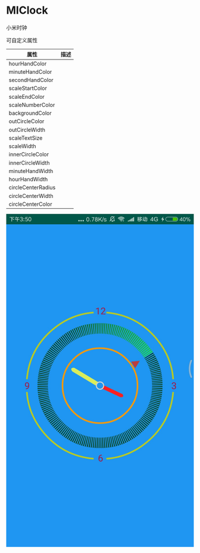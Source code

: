 # MIClock
小米时钟

可自定义属性

属性 | 描述 
-|-
hourHandColor|  
minuteHandColor| 
secondHandColor| 
scaleStartColor| 
scaleEndColor|
scaleNumberColor| 
backgroundColor| 
outCircleColor| 
outCircleWidth| 
scaleTextSize| 
scaleWidth| 
innerCircleColor| 
innerCircleWidth| 
minuteHandWidth| 
hourHandWidth| 
circleCenterRadius| 
circleCenterWidth| 
circleCenterColor| 

![avatar](./images/Xiaomi-Redmi%20Note%202-2019-04-12-15-50-08.jpg)
